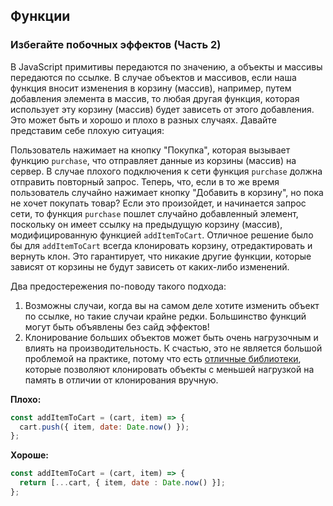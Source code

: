 ## Функции

### Избегайте побочных эффектов \(Часть 2\)

В JavaScript примитивы передаются по значению, а объекты и массивы передаются по
ссылке. В случае объектов и массивов, если наша функция вносит изменения
в корзину \(массив\), например, путем добавления элемента в массив,
то любая другая функция, которая использует эту корзину \(массив\) будет зависеть от этого
добавления. Это может быть и хорошо и плохо в разных случаях. Давайте представим себе плохую ситуация:

Пользователь нажимает на кнопку "Покупка", которая вызывает функцию `purchase`, что отправляет данные из корзины \(массив\) на сервер. В случае плохого подключения к сети функция `purchase` должна отправить повторный запрос. Теперь, что, если в то же время пользователь случайно нажимает кнопку "Добавить в корзину", но пока не хочет покупать товар?
Если это произойдет, и начинается запрос сети, то функция `purchase`
пошлет случайно добавленный элемент, поскольку он имеет ссылку на предыдущую корзину \(массив\), модифицированную функцией `addItemToCart`. Отличное решение было бы для `addItemToCart` всегда клонировать корзину, отредактировать и вернуть клон. Это гарантирует, что никакие другие функции, которые зависят от корзины не будут зависеть от каких-либо изменений.

Два предостережения по-поводу такого подхода:
1. Возможны случаи, когда вы на самом деле хотите изменить объект по ссылке, но такие случаи крайне редки. Большинство функций могут быть объявлены без сайд эффектов!
2. Клонирование больших объектов может быть очень нагрузочным и влиять на производительность. К счастью, это не является большой проблемой на практике, потому что есть [отличные библиотеки](https://facebook.github.io/immutable-js/), которые позволяют клонировать объекты с меньшей нагрузкой на память в отличии от клонирования вручную.

**Плохо:**

```javascript
const addItemToCart = (cart, item) => {
  cart.push({ item, date: Date.now() });
};
```

**Хороше:**

```javascript
const addItemToCart = (cart, item) => {
  return [...cart, { item, date : Date.now() }];
};
```